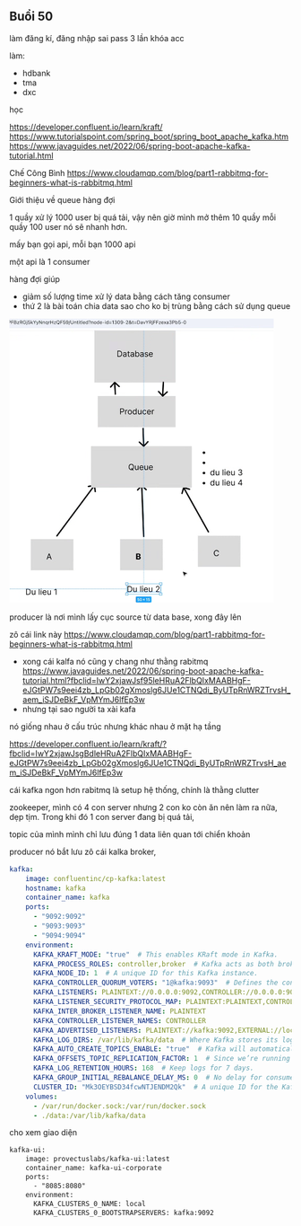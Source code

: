 ## Buổi 50
làm đăng kí, đăng nhập sai pass 3 lần khóa acc

làm:
- hdbank
- tma
- dxc

học 

https://developer.confluent.io/learn/kraft/
https://www.tutorialspoint.com/spring_boot/spring_boot_apache_kafka.htm
https://www.javaguides.net/2022/06/spring-boot-apache-kafka-tutorial.html

Chế Công Bình
https://www.cloudamqp.com/blog/part1-rabbitmq-for-beginners-what-is-rabbitmq.html

Giới thiệu về queue hàng đợi

1 quầy xử lý 1000 user bị quá tải, vậy nên giờ mình mở thêm 10 quầy mỗi quầy 100 user nó sẽ nhanh hơn.

mấy bạn gọi api, mỗi bạn 1000 api 

một api là 1 consumer 

hàng đợi giúp
- giảm số lượng time xử lý data bằng cách tăng consumer
- thứ 2 là bài toán chia data sao cho ko bị trùng bằng cách sử dụng queue

![alt text](i1.png)

producer là nơi mình lấy cục source từ data base, xong đây lên 

zô cái link này
https://www.cloudamqp.com/blog/part1-rabbitmq-for-beginners-what-is-rabbitmq.html


- xong cái kalfa nó cũng y chang như thằng rabitmq
https://www.javaguides.net/2022/06/spring-boot-apache-kafka-tutorial.html?fbclid=IwY2xjawJsf95leHRuA2FlbQIxMAABHgF-eJGtPW7s9eei4zb_LpGb02gXmoslg6JUe1CTNQdi_ByUTpRnWRZTrvsH_aem_iSJDeBkF_VpMYmJ6lfEp3w
- nhưng tại sao người ta xài kafa

nó giống nhau ở cấu trúc nhưng khác nhau ở mặt hạ tầng

https://developer.confluent.io/learn/kraft/?fbclid=IwY2xjawJsgBdleHRuA2FlbQIxMAABHgF-eJGtPW7s9eei4zb_LpGb02gXmoslg6JUe1CTNQdi_ByUTpRnWRZTrvsH_aem_iSJDeBkF_VpMYmJ6lfEp3w

cái kafka ngon hơn rabitmq là setup hệ thống, chính là thằng clutter


zookeeper, mình có 4 con server nhưng 2 con ko còn ăn nên làm ra nữa, dẹp tịm. Trong khi đó 1 con server đang bị quá tải, 

topic của mình mình chỉ lưu đúng 1 data liên quan tới chiển khoản

producer nó bắt lưu zô cái kalka broker, 

```yml
kafka:
    image: confluentinc/cp-kafka:latest
    hostname: kafka
    container_name: kafka
    ports:
      - "9092:9092"
      - "9093:9093"
      - "9094:9094"
    environment:
      KAFKA_KRAFT_MODE: "true"  # This enables KRaft mode in Kafka.
      KAFKA_PROCESS_ROLES: controller,broker  # Kafka acts as both broker and controller.
      KAFKA_NODE_ID: 1  # A unique ID for this Kafka instance.
      KAFKA_CONTROLLER_QUORUM_VOTERS: "1@kafka:9093"  # Defines the controller voters.
      KAFKA_LISTENERS: PLAINTEXT://0.0.0.0:9092,CONTROLLER://0.0.0.0:9093,EXTERNAL://0.0.0:9094  #internal
      KAFKA_LISTENER_SECURITY_PROTOCOL_MAP: PLAINTEXT:PLAINTEXT,CONTROLLER:PLAINTEXT,EXTERNAL:PLAINTEXT
      KAFKA_INTER_BROKER_LISTENER_NAME: PLAINTEXT
      KAFKA_CONTROLLER_LISTENER_NAMES: CONTROLLER
      KAFKA_ADVERTISED_LISTENERS: PLAINTEXT://kafka:9092,EXTERNAL://localhost:9094 # External
      KAFKA_LOG_DIRS: /var/lib/kafka/data  # Where Kafka stores its logs.
      KAFKA_AUTO_CREATE_TOPICS_ENABLE: "true"  # Kafka will automatically create topics if needed.
      KAFKA_OFFSETS_TOPIC_REPLICATION_FACTOR: 1  # Since we’re running one broker, one replica is enough.
      KAFKA_LOG_RETENTION_HOURS: 168  # Keep logs for 7 days.
      KAFKA_GROUP_INITIAL_REBALANCE_DELAY_MS: 0  # No delay for consumer rebalancing.
      CLUSTER_ID: "Mk3OEYBSD34fcwNTJENDM2Qk"  # A unique ID for the Kafka cluster.
    volumes:
      - /var/run/docker.sock:/var/run/docker.sock
      - ./data:/var/lib/kafka/data
```

cho xem giao diện
```
kafka-ui:
    image: provectuslabs/kafka-ui:latest
    container_name: kafka-ui-corporate
    ports:
      - "8085:8080"
    environment:
      KAFKA_CLUSTERS_0_NAME: local
      KAFKA_CLUSTERS_0_BOOTSTRAPSERVERS: kafka:9092

```